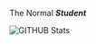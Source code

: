 
The Normal ***Student***

![GITHUB Stats](https://github-readme-stats.vercel.app/api?username=Mars-927&show_icons=true&theme=transparent) 
